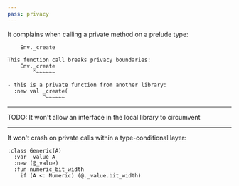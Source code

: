 ```yaml
---
pass: privacy
---
```


It complains when calling a private method on a prelude type:

```savi
    Env._create
```
```error
This function call breaks privacy boundaries:
    Env._create
        ^~~~~~~

- this is a private function from another library:
  :new val _create(
           ^~~~~~~
```

---

TODO: It won't allow an interface in the local library to circumvent

---

It won't crash on private calls within a type-conditional layer:

```savi
:class Generic(A)
  :var _value A
  :new (@_value)
  :fun numeric_bit_width
    if (A <: Numeric) (@._value.bit_width)
```
